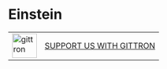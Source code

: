 # Einstein
<table border="0"><tr>  <td><a href="https://gittron.me/bots/0x7bf21dce3fcf99845a15d735ea82906e"><img src="https://s3.amazonaws.com/od-flat-svg/0x7bf21dce3fcf99845a15d735ea82906e.png" alt="gittron" width="50"/></a></td><td><a href="https://gittron.me/bots/0x7bf21dce3fcf99845a15d735ea82906e">SUPPORT US WITH GITTRON</a></td></tr></table>
